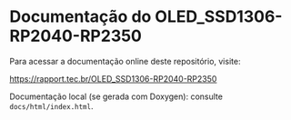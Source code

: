 # Documentação do OLED_SSD1306-RP2040-RP2350

Para acessar a documentação online deste repositório, visite:

https://rapport.tec.br/OLED_SSD1306-RP2040-RP2350

Documentação local (se gerada com Doxygen): consulte `docs/html/index.html`.
